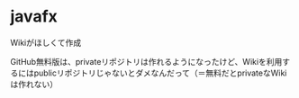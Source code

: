 # javafx
Wikiがほしくて作成

GitHub無料版は、privateリポジトリは作れるようになったけど、Wikiを利用するにはpublicリポジトリじゃないとダメなんだって（＝無料だとprivateなWikiは作れない）
